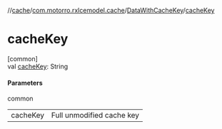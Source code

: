 //[cache](../../../index.md)/[com.motorro.rxlcemodel.cache](../index.md)/[DataWithCacheKey](index.md)/[cacheKey](cache-key.md)

# cacheKey

[common]\
val [cacheKey](cache-key.md): String

#### Parameters

common

| | |
|---|---|
| cacheKey | Full unmodified cache key |

